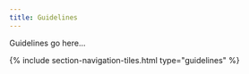 ```yaml
---
title: Guidelines
---
```


Guidelines go here...

{% include section-navigation-tiles.html type="guidelines" %}
